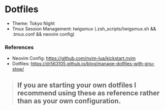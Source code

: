# Dotfiles
- Theme: Tokyo Night
- Tmux Session Management: twigsmux (.zsh_scripts/twigsmux.sh && .tmux.conf && neovim config)

### References
- Neovim Config: https://github.com/nvim-lua/kickstart.nvim
- Dotfiles: https://dr563105.github.io/blog/manage-dotfiles-with-gnu-stow/

> ## If you are starting your own dotfiles I recommend using these as reference rather than as your own configuration.
